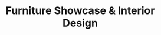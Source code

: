 ---
title: "Furniture Showcase & Interior Design"
url: /easley/furniture-showcase-and-interior-design/
shop: furniture
---